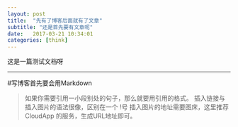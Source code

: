 ```yaml
---
layout: post
title:  "先有了博客后面就有了文章"
subtitle: "还是首先要有文章呢"
date:   2017-03-21 10:34:01
categories: [think]
---
```

这是一篇测试文档呀

___

#写博客首先要会用Markdown
>如果你需要引用一小段别处的句子，那么就要用引用的格式。
插入链接与插入图片的语法很像，区别在一个 !号
插入图片的地址需要图床，这里推荐 CloudApp 的服务，生成URL地址即可。